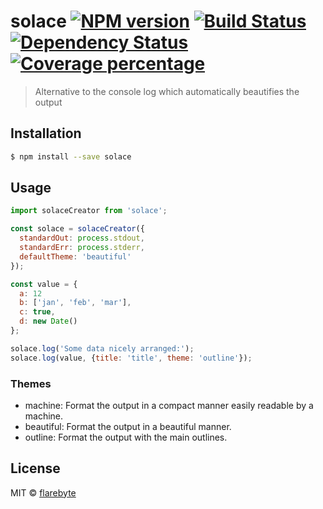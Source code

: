 # solace [![NPM version][npm-image]][npm-url] [![Build Status][travis-image]][travis-url] [![Dependency Status][daviddm-image]][daviddm-url] [![Coverage percentage][coveralls-image]][coveralls-url]
> Alternative to the console log which automatically beautifies the output

## Installation

```sh
$ npm install --save solace
```

## Usage

```js
import solaceCreator from 'solace';

const solace = solaceCreator({
  standardOut: process.stdout,
  standardErr: process.stderr,
  defaultTheme: 'beautiful'
});

const value = {
  a: 12
  b: ['jan', 'feb', 'mar'],
  c: true,
  d: new Date()
};

solace.log('Some data nicely arranged:');
solace.log(value, {title: 'title', theme: 'outline'});

```

### Themes

* machine: Format the output in a compact manner easily readable by a machine.
* beautiful: Format the output in a beautiful manner.
* outline: Format the output with the main outlines.


## License

MIT © [flarebyte](https://github.com/flarebyte)


[npm-image]: https://badge.fury.io/js/solace.svg
[npm-url]: https://npmjs.org/package/solace
[travis-image]: https://travis-ci.org/flarebyte/solace.svg?branch=master
[travis-url]: https://travis-ci.org/flarebyte/solace
[daviddm-image]: https://david-dm.org/flarebyte/solace.svg?theme=shields.io
[daviddm-url]: https://david-dm.org/flarebyte/solace
[coveralls-image]: https://coveralls.io/repos/flarebyte/solace/badge.svg?branch=master&service=githubs
[coveralls-url]: https://coveralls.io/github/flarebyte/solace?branch=master
